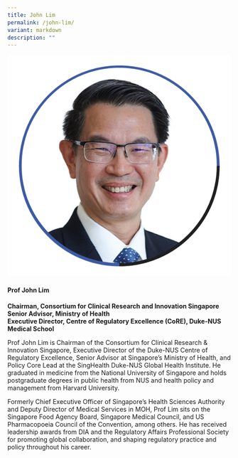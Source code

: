 ```yaml
---
title: John Lim
permalink: /john-lim/
variant: markdown
description: ""
---
```

<div class="row">
<div class="col is-3">
<img src="/images/Speakers_JohnLim1.png">
</div>
<div class="col is-9 speaker-details">
	<h4><b>Prof John Lim</b></h4>
<b>Chairman, Consortium for Clinical Research and Innovation Singapore<br>
Senior Advisor, Ministry of Health<br>
Executive Director, Centre of Regulatory Excellence (CoRE), Duke-NUS Medical School</b>
	
<p>Prof John Lim is Chairman of the Consortium for Clinical Research &amp; Innovation Singapore, Executive Director of the Duke-NUS Centre of Regulatory Excellence, Senior Advisor at Singapore’s Ministry of Health, and Policy Core Lead at the SingHealth Duke-NUS Global Health Institute. He graduated in medicine from the National University of Singapore and holds postgraduate degrees in public health from NUS and health policy and management from Harvard University.</p>
<p>Formerly Chief Executive Officer of Singapore’s Health Sciences Authority and Deputy Director of Medical Services in MOH, Prof Lim sits on the Singapore Food Agency Board, Singapore Medical Council, and US Pharmacopoeia Council of the Convention, among others. He has received leadership awards from DIA and the Regulatory Affairs Professional Society for promoting global collaboration, and shaping regulatory practice and policy throughout his career.</p>
</div>
</div>